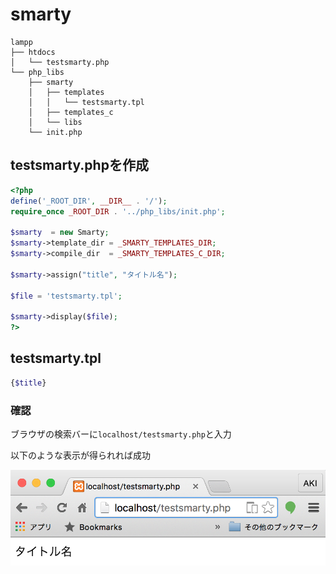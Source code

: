 # smarty

```text
lampp
├── htdocs
│   └── testsmarty.php
└── php_libs
    ├── smarty
    │   ├── templates
    │   │   └── testsmarty.tpl
    │   ├── templates_c
    │   └── libs
    └── init.php
```

## testsmarty.phpを作成

```php
<?php
define('_ROOT_DIR', __DIR__ . '/');
require_once _ROOT_DIR . '../php_libs/init.php';

$smarty  = new Smarty;
$smarty->template_dir = _SMARTY_TEMPLATES_DIR;
$smarty->compile_dir  = _SMARTY_TEMPLATES_C_DIR;

$smarty->assign("title", "タイトル名");

$file = 'testsmarty.tpl';

$smarty->display($file);
?>
```

## testsmarty.tpl

```php
{$title}
```

### 確認

ブラウザの検索バーに`localhost/testsmarty.php`と入力

以下のような表示が得られれば成功

![確認画面](image/smarty_test.png)

